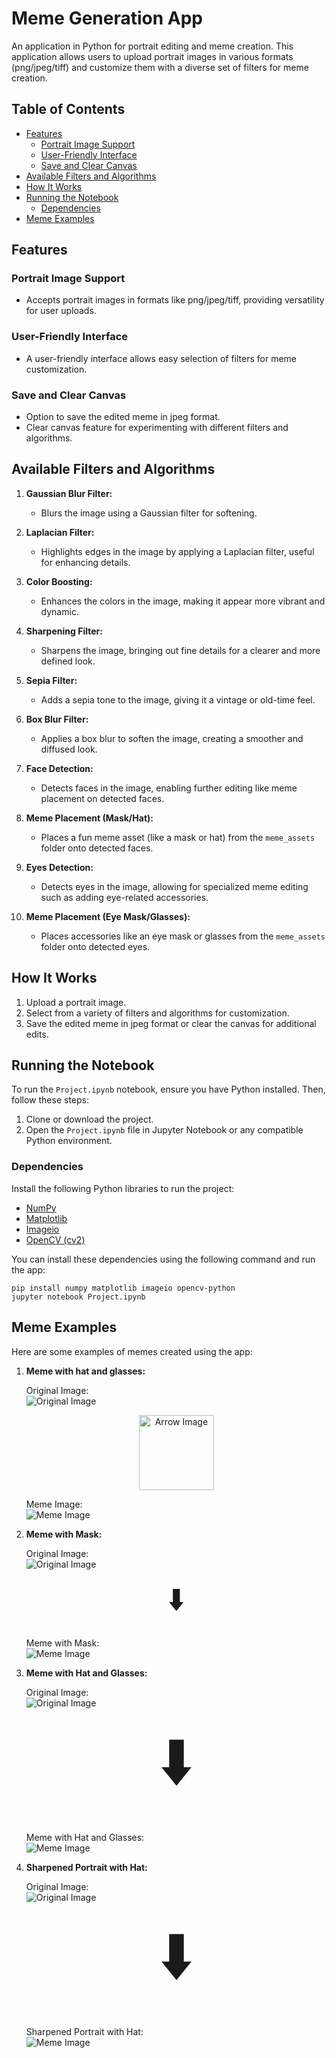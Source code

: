 # Meme Generation App

An application in Python for portrait editing and meme creation. This application allows users to upload portrait images in various formats (png/jpeg/tiff) and customize them with a diverse set of filters for meme creation.

## Table of Contents

- [Features](#features)
  - [Portrait Image Support](#portrait-image-support)
  - [User-Friendly Interface](#user-friendly-interface)
  - [Save and Clear Canvas](#save-and-clear-canvas)
- [Available Filters and Algorithms](#available-filters-and-algorithms)
- [How It Works](#how-it-works)
- [Running the Notebook](#running-the-notebook)
  - [Dependencies](#dependencies)
- [Meme Examples](#meme-examples)

## Features

### Portrait Image Support

- Accepts portrait images in formats like png/jpeg/tiff, providing versatility for user uploads.

### User-Friendly Interface

- A user-friendly interface allows easy selection of filters for meme customization.

### Save and Clear Canvas

- Option to save the edited meme in jpeg format.
- Clear canvas feature for experimenting with different filters and algorithms.

## Available Filters and Algorithms

1. **Gaussian Blur Filter:**
   - Blurs the image using a Gaussian filter for softening.
   
2. **Laplacian Filter:**
   - Highlights edges in the image by applying a Laplacian filter, useful for enhancing details.
   
3. **Color Boosting:**
   - Enhances the colors in the image, making it appear more vibrant and dynamic.
   
4. **Sharpening Filter:**
   - Sharpens the image, bringing out fine details for a clearer and more defined look.
   
5. **Sepia Filter:**
   - Adds a sepia tone to the image, giving it a vintage or old-time feel.
   
6. **Box Blur Filter:**
   - Applies a box blur to soften the image, creating a smoother and diffused look.
   
7. **Face Detection:**
   - Detects faces in the image, enabling further editing like meme placement on detected faces.
   
8. **Meme Placement (Mask/Hat):**
   - Places a fun meme asset (like a mask or hat) from the `meme_assets` folder onto detected faces.
   
9. **Eyes Detection:**
   - Detects eyes in the image, allowing for specialized meme editing such as adding eye-related accessories.
   
10. **Meme Placement (Eye Mask/Glasses):**
    - Places accessories like an eye mask or glasses from the `meme_assets` folder onto detected eyes.

## How It Works

1. Upload a portrait image.
2. Select from a variety of filters and algorithms for customization.
3. Save the edited meme in jpeg format or clear the canvas for additional edits.

## Running the Notebook

To run the `Project.ipynb` notebook, ensure you have Python installed. Then, follow these steps:

1. Clone or download the project.
2. Open the `Project.ipynb` file in Jupyter Notebook or any compatible Python environment.

### Dependencies

Install the following Python libraries to run the project:

- [NumPy](https://numpy.org/)
- [Matplotlib](https://matplotlib.org/)
- [Imageio](https://imageio.readthedocs.io/)
- [OpenCV (cv2)](https://opencv.org/)

You can install these dependencies using the following command and run the app:

```
pip install numpy matplotlib imageio opencv-python
jupyter notebook Project.ipynb
```

## Meme Examples

Here are some examples of memes created using the app:

1. **Meme with hat and glasses:**

   Original Image:  
   ![Original Image](project_images/obama.png)

   <div style="text-align: center;">
     <img src="readme_images/arrow_image.png" alt="Arrow Image" width="120" height="120">
   </div>

   Meme Image:  
   ![Meme Image](created_memes/meme1.jpeg)

3. **Meme with Mask:**

   Original Image:  
   ![Original Image](path/to/original_image.jpg)

   <div style="text-align: center; font-size: 48px;">
   ⬇️
   </div> 

   Meme with Mask:  
   ![Meme Image](path/to/mask_image.jpg)

4. **Meme with Hat and Glasses:**

   Original Image:  
   ![Original Image](path/to/original_image.jpg)

   <div style="text-align: center; font-size: 100px;">
   ⬇️
   </div> 

   Meme with Hat and Glasses:  
   ![Meme Image](path/to/hat_glasses_image.jpg)

5. **Sharpened Portrait with Hat:**

   Original Image:  
   ![Original Image](path/to/original_image.jpg)

   <div style="text-align: center; font-size: 100px;">
   ⬇️
   </div>  

   Sharpened Portrait with Hat:  
   ![Meme Image](path/to/sharpened_hat_image.jpg)
